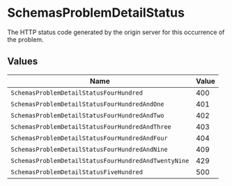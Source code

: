 # SchemasProblemDetailStatus

The HTTP status code generated by the origin server for this occurrence of the problem.


## Values

| Name                                                 | Value                                                |
| ---------------------------------------------------- | ---------------------------------------------------- |
| `SchemasProblemDetailStatusFourHundred`              | 400                                                  |
| `SchemasProblemDetailStatusFourHundredAndOne`        | 401                                                  |
| `SchemasProblemDetailStatusFourHundredAndTwo`        | 402                                                  |
| `SchemasProblemDetailStatusFourHundredAndThree`      | 403                                                  |
| `SchemasProblemDetailStatusFourHundredAndFour`       | 404                                                  |
| `SchemasProblemDetailStatusFourHundredAndNine`       | 409                                                  |
| `SchemasProblemDetailStatusFourHundredAndTwentyNine` | 429                                                  |
| `SchemasProblemDetailStatusFiveHundred`              | 500                                                  |